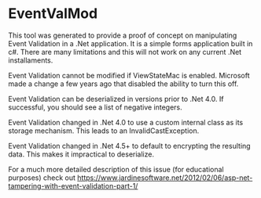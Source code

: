 # EventValMod
This tool was generated to provide a proof of concept on manipulating Event Validation in a .Net application.  It is a simple forms application built in c#. There are many limitations and this will not work on any current .Net installaments.

Event Validation cannot be modified if ViewStateMac is enabled. Microsoft made a change a few years ago that disabled the ability to turn this off. 

Event Validation can be deserialized in versions prior to .Net 4.0. If successful, you should see a list of negative integers.

Event Validation changed in .Net 4.0 to use a custom internal class as its storage mechanism. This leads to an InvalidCastException.

Event Validation changed in .Net 4.5+ to default to encrypting the resulting data. This makes it impractical to deserialize.

For a much more detailed description of this issue (for educational purposes) check out https://www.jardinesoftware.net/2012/02/06/asp-net-tampering-with-event-validation-part-1/
